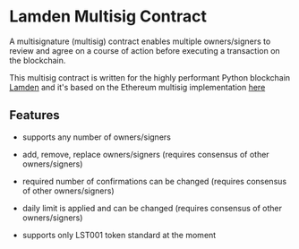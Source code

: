 # Lamden Multisig Contract

A multisignature (multisig) contract enables multiple owners/signers to review and agree on a course of action before executing a transaction on the blockchain.

This multisig contract is written for the highly performant Python blockchain [Lamden](https://www.lamden.io) and it's based on the Ethereum multisig implementation [here](https://github.com/ConsenSysMesh/MultiSigWallet/blob/master/MultiSigWalletWithDailyLimit.sol)

## Features

* supports any number of owners/signers

* add, remove, replace owners/signers (requires consensus of other owners/signers)

* required number of confirmations can be changed
(requires consensus of other owners/signers)

* daily limit is applied and can be changed
(requires consensus of other owners/signers)

* supports only LST001 token standard at the moment
